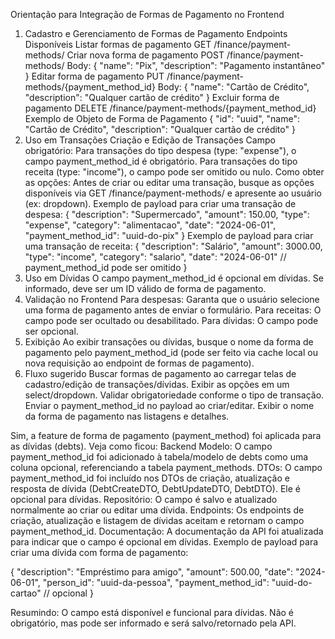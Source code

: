 Orientação para Integração de Formas de Pagamento no Frontend
1. Cadastro e Gerenciamento de Formas de Pagamento
Endpoints Disponíveis
Listar formas de pagamento
GET /finance/payment-methods/
Criar nova forma de pagamento
POST /finance/payment-methods/
Body: { "name": "Pix", "description": "Pagamento instantâneo" }
Editar forma de pagamento
PUT /finance/payment-methods/{payment_method_id}
Body: { "name": "Cartão de Crédito", "description": "Qualquer cartão de crédito" }
Excluir forma de pagamento
DELETE /finance/payment-methods/{payment_method_id}
Exemplo de Objeto de Forma de Pagamento
{
  "id": "uuid",
  "name": "Cartão de Crédito",
  "description": "Qualquer cartão de crédito"
}
2. Uso em Transações
Criação e Edição de Transações
Campo obrigatório:
Para transações do tipo despesa (type: "expense"), o campo payment_method_id é obrigatório.
Para transações do tipo receita (type: "income"), o campo pode ser omitido ou nulo.
Como obter as opções:
Antes de criar ou editar uma transação, busque as opções disponíveis via GET /finance/payment-methods/ e apresente ao usuário (ex: dropdown).
Exemplo de payload para criar uma transação de despesa:
{
  "description": "Supermercado",
  "amount": 150.00,
  "type": "expense",
  "category": "alimentacao",
  "date": "2024-06-01",
  "payment_method_id": "uuid-do-pix"
}
Exemplo de payload para criar uma transação de receita:
{
  "description": "Salário",
  "amount": 3000.00,
  "type": "income",
  "category": "salario",
  "date": "2024-06-01"
  // payment_method_id pode ser omitido
}
3. Uso em Dívidas
O campo payment_method_id é opcional em dívidas.
Se informado, deve ser um ID válido de forma de pagamento.
4. Validação no Frontend
Para despesas:
Garanta que o usuário selecione uma forma de pagamento antes de enviar o formulário.
Para receitas:
O campo pode ser ocultado ou desabilitado.
Para dívidas:
O campo pode ser opcional.
5. Exibição
Ao exibir transações ou dívidas, busque o nome da forma de pagamento pelo payment_method_id (pode ser feito via cache local ou nova requisição ao endpoint de formas de pagamento).
6. Fluxo sugerido
Buscar formas de pagamento ao carregar telas de cadastro/edição de transações/dívidas.
Exibir as opções em um select/dropdown.
Validar obrigatoriedade conforme o tipo de transação.
Enviar o payment_method_id no payload ao criar/editar.
Exibir o nome da forma de pagamento nas listagens e detalhes.

Sim, a feature de forma de pagamento (payment_method) foi aplicada para as dívidas (debts). Veja como ficou:
Backend
Modelo:
O campo payment_method_id foi adicionado à tabela/modelo de debts como uma coluna opcional, referenciando a tabela payment_methods.
DTOs:
O campo payment_method_id foi incluído nos DTOs de criação, atualização e resposta de dívida (DebtCreateDTO, DebtUpdateDTO, DebtDTO).
Ele é opcional para dívidas.
Repositório:
O campo é salvo e atualizado normalmente ao criar ou editar uma dívida.
Endpoints:
Os endpoints de criação, atualização e listagem de dívidas aceitam e retornam o campo payment_method_id.
Documentação:
A documentação da API foi atualizada para indicar que o campo é opcional em dívidas.
Exemplo de payload para criar uma dívida com forma de pagamento:

{
  "description": "Empréstimo para amigo",
  "amount": 500.00,
  "date": "2024-06-01",
  "person_id": "uuid-da-pessoa",
  "payment_method_id": "uuid-do-cartao" // opcional
}

Resumindo:
O campo está disponível e funcional para dívidas.
Não é obrigatório, mas pode ser informado e será salvo/retornado pela API.